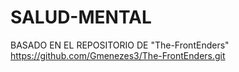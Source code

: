 # SALUD-MENTAL
BASADO EN EL REPOSITORIO DE "The-FrontEnders" https://github.com/Gmenezes3/The-FrontEnders.git
